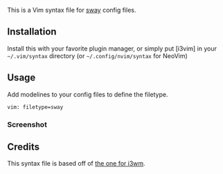 <!-- vim: unset modeline -->

This is a Vim syntax file for [sway](http://swaywm.org/)
config files.

## Installation

Install this with your favorite plugin manager, or simply put [i3vim] in your
`~/.vim/syntax` directory (or `~/.config/nvim/syntax` for NeoVim)

## Usage

Add modelines to your config files to define the filetype.

`vim: filetype=sway`

### Screenshot


## Credits
This syntax file is based off of [the one for i3wm](https://github.com/PotatoesMaster/i3-vim-syntax).


[sway.vim]: http://raw.github.com/aouelete/sway-vim-syntax/master/syntax/sway.vim
